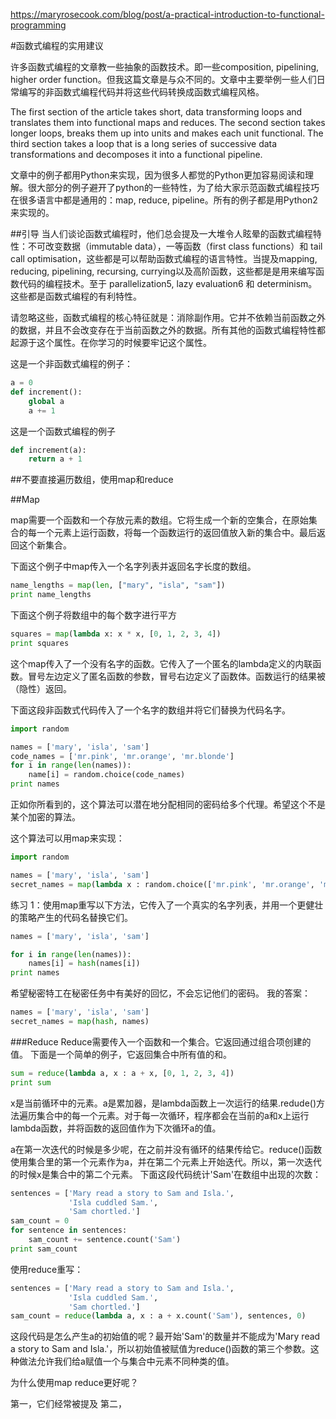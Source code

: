 https://maryrosecook.com/blog/post/a-practical-introduction-to-functional-programming

#函数式编程的实用建议

许多函数式编程的文章教一些抽象的函数技术。即一些composition, pipelining, higher order function。但我这篇文章是与众不同的。文章中主要举例一些人们日常编写的非函数式编程代码并将这些代码转换成函数式编程风格。

The first section of the article takes short, data transforming loops and translates them into functional maps and reduces. The second section takes longer loops, breaks them up into units and makes each unit functional. The third section takes a loop that is a long series of successive data transformations and decomposes it into a functional pipeline.

文章中的例子都用Python来实现，因为很多人都觉的Python更加容易阅读和理解。很大部分的例子避开了python的一些特性，为了给大家示范函数式编程技巧在很多语言中都是通用的：map, reduce, pipeline。所有的例子都是用Python2来实现的。

##引导
当人们谈论函数式编程时，他们总会提及一大堆令人眩晕的函数式编程特性：不可改变数据（immutable data），一等函数（first class functions）和 tail call optimisation，这些都是可以帮助函数式编程的语言特性。当提及mapping, reducing, pipelining, recursing, currying以及高阶函数，这些都是是用来编写函数代码的编程技术。至于
parallelization5, lazy evaluation6 和 determinism。这些都是函数式编程的有利特性。

请忽略这些，函数式编程的核心特征就是：消除副作用。它并不依赖当前函数之外的数据，并且不会改变存在于当前函数之外的数据。所有其他的函数式编程特性都起源于这个属性。在你学习的时候要牢记这个属性。

这是一个非函数式编程的例子：
```py
a = 0
def increment():
    global a
    a += 1
```

这是一个函数式编程的例子
```py
def increment(a):
    return a + 1
```
##不要直接遍历数组，使用map和reduce

##Map

map需要一个函数和一个存放元素的数组。它将生成一个新的空集合，在原始集合的每一个元素上运行函数，将每一个函数运行的返回值放入新的集合中。最后返回这个新集合。

下面这个例子中map传入一个名字列表并返回名字长度的数组。
```py
name_lengths = map(len, ["mary", "isla", "sam"])
print name_lengths
```

下面这个例子将数组中的每个数字进行平方
```py
squares = map(lambda x: x * x, [0, 1, 2, 3, 4])
print squares
```
这个map传入了一个没有名字的函数。它传入了一个匿名的lambda定义的内联函数。冒号左边定义了匿名函数的参数，冒号右边定义了函数体。函数运行的结果被（隐性）返回。

下面这段非函数式代码传入了一个名字的数组并将它们替换为代码名字。

```py
import random

names = ['mary', 'isla', 'sam']
code_names = ['mr.pink', 'mr.orange', 'mr.blonde']
for i in range(len(names)):
    name[i] = random.choice(code_names)
print names
```
正如你所看到的，这个算法可以潜在地分配相同的密码给多个代理。希望这个不是某个加密的算法。

这个算法可以用map来实现：

```py
import random

names = ['mary', 'isla', 'sam']
secret_names = map(lambda x : random.choice(['mr.pink', 'mr.orange', 'mr.blonde']), names)
```

练习 1：使用map重写以下方法，它传入了一个真实的名字列表，并用一个更健壮的策略产生的代码名替换它们。

```py
names = ['mary', 'isla', 'sam']

for i in range(len(names)):
    names[i] = hash(names[i])
print names
```
希望秘密特工在秘密任务中有美好的回忆，不会忘记他们的密码。
我的答案：
```py
names = ['mary', 'isla', 'sam']
secret_names = map(hash, names)
```

###Reduce
Reduce需要传入一个函数和一个集合。它返回通过组合项创建的值。
下面是一个简单的例子，它返回集合中所有值的和。
```py
sum = reduce(lambda a, x : a + x, [0, 1, 2, 3, 4])
print sum
```
x是当前循环中的元素。a是累加器，是lambda函数上一次运行的结果.redude()方法遍历集合中的每一个元素。对于每一次循环，程序都会在当前的a和x上运行lambda函数，并将函数的返回值作为下次循环a的值。

a在第一次迭代的时候是多少呢，在之前并没有循环的结果传给它。reduce()函数使用集合里的第一个元素作为a，并在第二个元素上开始迭代。所以，第一次迭代的时候x是集合中的第二个元素。
下面这段代码统计'Sam'在数组中出现的次数：
```py
sentences = ['Mary read a story to Sam and Isla.',
             'Isla cuddled Sam.',
             'Sam chortled.']
sam_count = 0
for sentence in sentences:
    sam_count += sentence.count('Sam')
print sam_count
```
使用reduce重写：
```py
sentences = ['Mary read a story to Sam and Isla.',
             'Isla cuddled Sam.',
             'Sam chortled.']
sam_count = reduce(lambda a, x : a + x.count('Sam'), sentences, 0)
```
这段代码是怎么产生a的初始值的呢？最开始'Sam'的数量并不能成为'Mary read a story to Sam and Isla.'，所以初始值被赋值为reduce()函数的第三个参数。这种做法允许我们给a赋值一个与集合中元素不同种类的值。

为什么使用map reduce更好呢？

第一，它们经常被提及
第二，


























